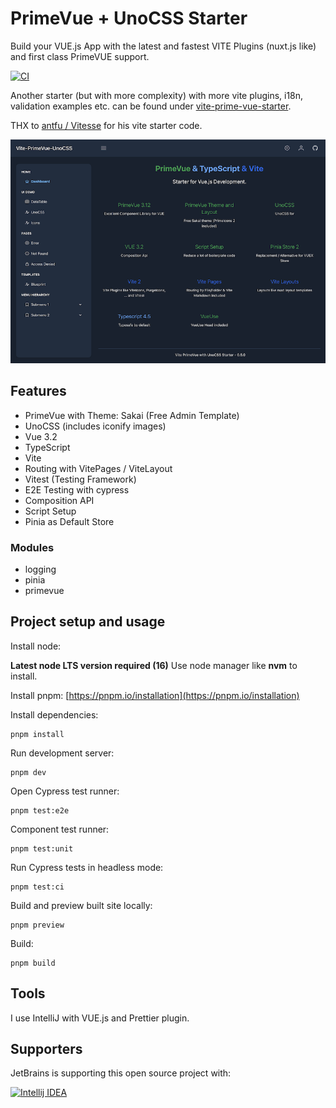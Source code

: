 # PrimeVue + UnoCSS Starter

Build your VUE.js App with the latest and fastest VITE Plugins (nuxt.js like)
and first class PrimeVUE support.

[![CI](https://github.com/sfxcode/primevue-uno-starter/actions/workflows/main.yml/badge.svg)](https://github.com/sfxcode/vite-primevue-starter/actions/workflows/main.yml)

Another starter (but with more complexity) with more vite plugins, i18n, validation examples etc. can be found under [vite-prime-vue-starter](https://github.com/sfxcode/vite-primevue-starter).

THX to [antfu / Vitesse](https://github.com/antfu/vitesse) for his vite starter code.

![primevue-uno-starter](primevue-uno-starter.png)

## Features

- PrimeVue with Theme: Sakai (Free Admin Template)
- UnoCSS (includes iconify images)
- Vue 3.2 
- TypeScript
- Vite
- Routing with VitePages / ViteLayout
- Vitest (Testing Framework)
- E2E Testing with cypress
- Composition API
- Script Setup
- Pinia as Default Store

### Modules
- logging
- pinia
- primevue

## Project setup and usage

Install node:

**Latest node LTS version required (16)**
Use node manager like **nvm** to install.

Install pnpm:
[https://pnpm.io/installation](https://pnpm.io/installation)

Install dependencies:

```
pnpm install
```

Run development server:

```
pnpm dev
```

Open Cypress test runner:

```
pnpm test:e2e
```

Component test runner:

```
pnpm test:unit
```

Run Cypress tests in headless mode:

```
pnpm test:ci
```

Build and preview built site locally:

```
pnpm preview
```

Build:

```
pnpm build
```

## Tools

I use IntelliJ with VUE.js and Prettier plugin.

## Supporters

JetBrains is supporting this open source project with:

[![Intellij IDEA](http://www.jetbrains.com/img/logos/logo_intellij_idea.png)](http://www.jetbrains.com/idea/)

